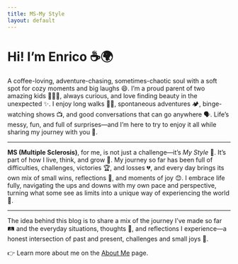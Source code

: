 ```yaml
---
title: MS-My Style
layout: default
---
```


# Hi! I’m Enrico ☕🌍

A coffee-loving, adventure-chasing, sometimes-chaotic soul with a soft spot for cozy moments and big laughs 😄. I’m a proud parent of two amazing kids 👨‍👧‍👦, always curious, and love finding beauty in the unexpected ✨. I enjoy long walks 🚶‍♂️, spontaneous adventures 🏕️, binge-watching shows 📺, and good conversations that can go anywhere 🗣️. Life’s messy, fun, and full of surprises—and I’m here to try to enjoy it all while sharing my journey with you 💫.  

---

**MS (Multiple Sclerosis)**, for me, is not just a challenge—it’s *My Style* 💪. It’s part of how I live, think, and grow 🌱. My journey so far has been full of difficulties, challenges, victories 🏆, and losses 💔, and every day brings its own mix of small wins, reflections 🤔, and moments of joy 😊. I embrace life fully, navigating the ups and downs with my own pace and perspective, turning what some see as limits into a unique way of experiencing the world 🌈.  

---

The idea behind this blog is to share a mix of the journey I’ve made so far 🛤️ and the everyday situations, thoughts 💭, and reflections I experience—a honest intersection of past and present, challenges and small joys 🌟.


👉 Learn more about me on the [About Me](about.md) page.

